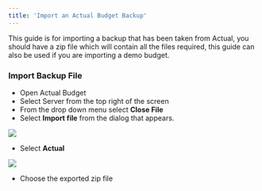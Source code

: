 ```yaml
---
title: 'Import an Actual Budget Backup'
---
```


This guide is for importing a backup that has been taken from Actual, you should have a zip file which will contain all the files required, this guide can also be used if you are importing a demo budget.

### Import Backup File

- Open Actual Budget
- Select Server from the top right of the screen
- From the drop down menu select **Close File**
- Select **Import file** from the dialog that appears.

![](/img/migrating/actual-config-10.png)

- Select **Actual**

![](/img/migrating/actual-config-12.png)

- Choose the exported zip file